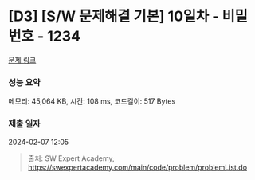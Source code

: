 # [D3] [S/W 문제해결 기본] 10일차 - 비밀번호 - 1234 

[문제 링크](https://swexpertacademy.com/main/code/problem/problemDetail.do?contestProbId=AV14_DEKAJcCFAYD) 

### 성능 요약

메모리: 45,064 KB, 시간: 108 ms, 코드길이: 517 Bytes

### 제출 일자

2024-02-07 12:05



> 출처: SW Expert Academy, https://swexpertacademy.com/main/code/problem/problemList.do